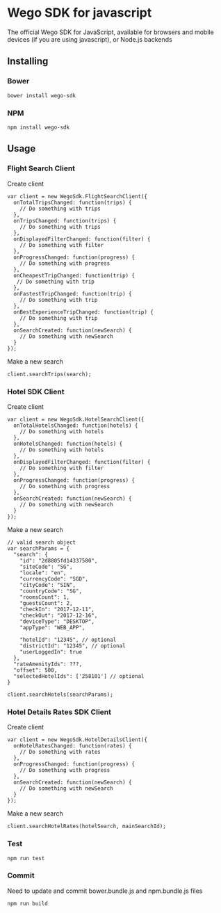 # Wego SDK for javascript
The official Wego SDK for JavaScript, available for browsers and mobile devices (if you are using javascript), or Node.js backends

## Installing
### Bower
```
bower install wego-sdk
```
### NPM
```
npm install wego-sdk
```

## Usage
### Flight Search Client
Create client
```
var client = new WegoSdk.FlightSearchClient({
  onTotalTripsChanged: function(trips) {
    // Do something with trips
  },
  onTripsChanged: function(trips) {
    // Do something with trips
  },
  onDisplayedFilterChanged: function(filter) {
    // Do something with filter
  },
  onProgressChanged: function(progress) {
    // Do something with progress
  },
  onCheapestTripChanged: function(trip) {
   // Do something with trip
  },
  onFastestTripChanged: function(trip) {
    // Do something with trip
  },
  onBestExperienceTripChanged: function(trip) {
    // Do something with trip
  },
  onSearchCreated: function(newSearch) {
    // Do something with newSearch
  }
});
```
Make a new search
```
client.searchTrips(search);
```
### Hotel SDK Client
Create client
```
var client = new WegoSdk.HotelSearchClient({
  onTotalHotelsChanged: function(hotels) {
    // Do something with hotels
  },
  onHotelsChanged: function(hotels) {
    // Do something with hotels
  },
  onDisplayedFilterChanged: function(filter) {
    // Do something with filter
  },
  onProgressChanged: function(progress) {
    // Do something with progress
  },
  onSearchCreated: function(newSearch) {
    // Do something with newSearch
  }
});
```
Make a new search
```
// valid search object
var searchParams = {
  "search": {
    "id": "2d8805fd14337580",
    "siteCode": "SG",
    "locale": "en",
    "currencyCode": "SGD",
    "cityCode": "SIN",
    "countryCode": "SG",
    "roomsCount": 1,
    "guestsCount": 2,
    "checkIn": "2017-12-11",
    "checkOut": "2017-12-16",
    "deviceType": "DESKTOP",
    "appType": "WEB_APP",

    "hotelId": "12345", // optional
    "districtId": "12345", // optional
    "userLoggedIn": true
  },
  "rateAmenityIds": ???,
  "offset": 500,
  "selectedHotelIds": ['258101'] // optional
}

client.searchHotels(searchParams);
```
### Hotel Details Rates SDK Client
Create client
```
var client = new WegoSdk.HotelDetailsClient({
  onHotelRatesChanged: function(rates) {
    // Do something with rates
  },
  onProgressChanged: function(progress) {
    // Do something with progress
  },
  onSearchCreated: function(newSearch) {
    // Do something with newSearch
  }
});
```
Make a new search
```
client.searchHotelRates(hotelSearch, mainSearchId);
```

### Test
```
npm run test
```

### Commit
Need to update and commit bower.bundle.js and npm.bundle.js files
```
npm run build
```
